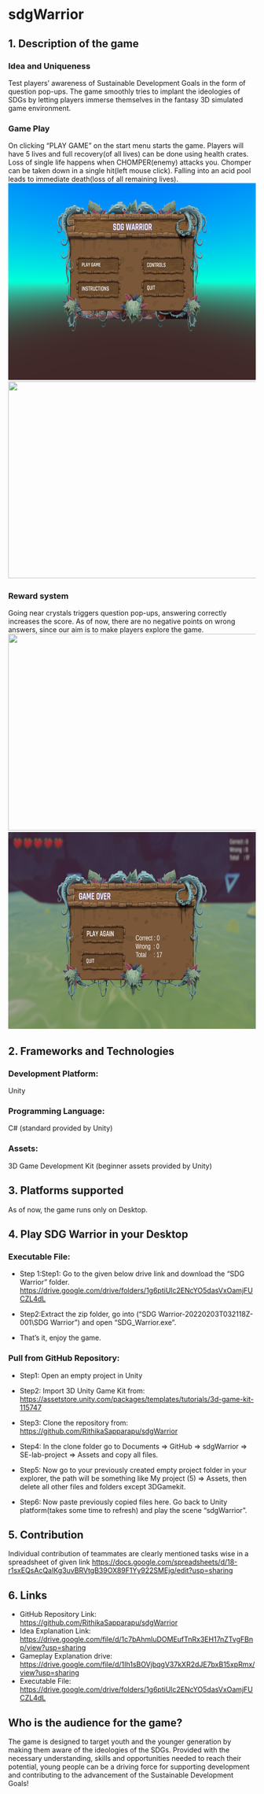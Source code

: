 # sdgWarrior
## 1. Description of the game
### Idea and Uniqueness
Test players’ awareness of Sustainable Development Goals in the form of question pop-ups.
The game smoothly tries to implant the ideologies of SDGs by letting players immerse themselves in the fantasy 3D simulated game environment.
### Game Play
On clicking “PLAY GAME” on the start menu starts the game.
Players will have 5 lives and full recovery(of all lives) can be done using health crates.
Loss of single life happens when CHOMPER(enemy) attacks you.
Chomper can be taken down in a single hit(left mouse click).
Falling into an acid pool leads to immediate death(loss of all remaining lives).<br/>
<img src="images/menubar.png" height="400" width="700"><br/>
<img src="images/acidpool.png" height="400" width="700"><br/>
### Reward system
Going near crystals triggers question pop-ups, answering correctly increases the score.
As of now, there are no negative points on wrong answers, since our aim is to make players explore the game.<br/>
<img src="images/start.png" height="400" width="700"><br/>
<img src="images/quit.png" height="400" width="700"><br/>
## 2. Frameworks and Technologies
### Development Platform: 
Unity
### Programming Language: 
C# (standard provided by Unity)
### Assets: 
3D Game Development Kit (beginner assets provided by Unity)

## 3. Platforms supported
As of now, the game runs only on Desktop.

## 4. Play SDG Warrior in your Desktop
### Executable File: 
* Step 1:Step1: Go to the given below drive link and download the “SDG Warrior” folder.
https://drive.google.com/drive/folders/1g6ptiUlc2ENcYO5dasVxOamjFUCZL4dL
* Step2:Extract the zip folder, go into (“SDG Warrior-20220203T032118Z-001\SDG Warrior”) and open “SDG_Warrior.exe”.

* That’s it, enjoy the game.
### Pull from GitHub Repository: 
* Step1: Open an empty project in Unity
* Step2: Import 3D Unity Game Kit from:
https://assetstore.unity.com/packages/templates/tutorials/3d-game-kit-115747
* Step3: Clone the repository from:
https://github.com/RithikaSapparapu/sdgWarrior
* Step4: In the clone folder go to Documents => GitHub => sdgWarrior => SE-lab-project =>    Assets and copy all files.

* Step5: Now go to your previously created empty project folder in your explorer, the path will be something like My project (5) => Assets, then delete all other files and folders except 3DGamekit.

* Step6: Now paste previously copied files here. Go back to Unity platform(takes some time to refresh) and play the scene “sdgWarrior”.

## 5. Contribution
Individual contribution of teammates are clearly mentioned tasks wise in a spreadsheet of given link
https://docs.google.com/spreadsheets/d/18-r1sxEQsAcQaIKg3uvBRVtgB39OX89F1Yy922SMEjg/edit?usp=sharing
## 6. Links
* GitHub Repository Link:
https://github.com/RithikaSapparapu/sdgWarrior
* Idea Explanation Link: https://drive.google.com/file/d/1c7bAhmIuDOMEufTnRx3EH17nZTvgFBnp/view?usp=sharing
* Gameplay Explanation drive: https://drive.google.com/file/d/1Ih1sBOVjbqgV37kXR2dJE7bxB15xpRmx/view?usp=sharing
* Executable File: https://drive.google.com/drive/folders/1g6ptiUlc2ENcYO5dasVxOamjFUCZL4dL

## Who is the audience for the game?
The game is designed to target youth and the younger generation by making them aware of the ideologies of the SDGs. Provided with the necessary understanding, skills and opportunities needed to reach their potential, young people can be a driving force for supporting development and contributing to the advancement of the Sustainable Development Goals!
